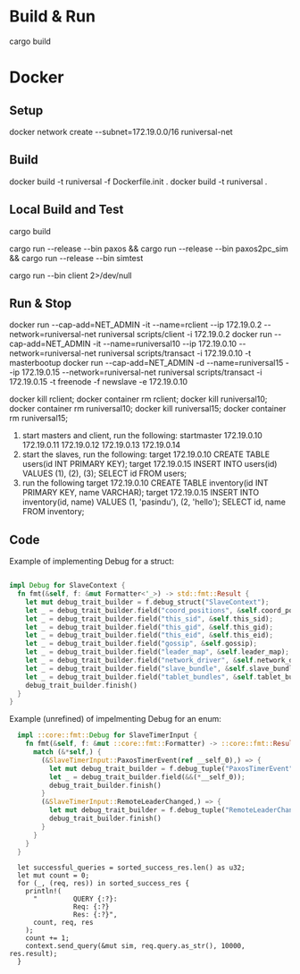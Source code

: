 # Build & Run

cargo build

# Docker

## Setup
docker network create --subnet=172.19.0.0/16 runiversal-net

## Build
docker build -t runiversal -f Dockerfile.init .
docker build -t runiversal .

## Local Build and Test
cargo build

cargo run --release --bin paxos &&
cargo run --release --bin paxos2pc_sim &&
cargo run --release --bin simtest

cargo run --bin client 2>/dev/null

## Run & Stop
docker run --cap-add=NET_ADMIN -it --name=rclient --ip 172.19.0.2 --network=runiversal-net runiversal scripts/client -i 172.19.0.2
docker run --cap-add=NET_ADMIN -it --name=runiversal10 --ip 172.19.0.10 --network=runiversal-net runiversal scripts/transact -i 172.19.0.10 -t masterbootup
docker run --cap-add=NET_ADMIN -d --name=runiversal15 --ip 172.19.0.15 --network=runiversal-net runiversal scripts/transact -i 172.19.0.15 -t freenode -f newslave -e 172.19.0.10

docker kill rclient; docker container rm rclient;
docker kill runiversal10; docker container rm runiversal10;
docker kill runiversal15; docker container rm runiversal15;

1. start masters and client, run the following:
startmaster 172.19.0.10 172.19.0.11 172.19.0.12 172.19.0.13 172.19.0.14
3. start the slaves, run the following:
target 172.19.0.10
CREATE TABLE users(id INT PRIMARY KEY);
target 172.19.0.15
INSERT INTO users(id) VALUES (1), (2), (3);
SELECT id FROM users;
4. run the following
target 172.19.0.10
CREATE TABLE inventory(id INT PRIMARY KEY, name VARCHAR);
target 172.19.0.15
INSERT INTO inventory(id, name) VALUES (1, 'pasindu'), (2, 'hello');
SELECT id, name FROM inventory;

## Code
Example of implementing Debug for a struct:

```rust

impl Debug for SlaveContext {
  fn fmt(&self, f: &mut Formatter<'_>) -> std::fmt::Result {
    let mut debug_trait_builder = f.debug_struct("SlaveContext");
    let _ = debug_trait_builder.field("coord_positions", &self.coord_positions);
    let _ = debug_trait_builder.field("this_sid", &self.this_sid);
    let _ = debug_trait_builder.field("this_gid", &self.this_gid);
    let _ = debug_trait_builder.field("this_eid", &self.this_eid);
    let _ = debug_trait_builder.field("gossip", &self.gossip);
    let _ = debug_trait_builder.field("leader_map", &self.leader_map);
    let _ = debug_trait_builder.field("network_driver", &self.network_driver);
    let _ = debug_trait_builder.field("slave_bundle", &self.slave_bundle);
    let _ = debug_trait_builder.field("tablet_bundles", &self.tablet_bundles);
    debug_trait_builder.finish()
  }
}

```

Example (unrefined) of impelmenting Debug for an enum:

```rust
  impl ::core::fmt::Debug for SlaveTimerInput {
    fn fmt(&self, f: &mut ::core::fmt::Formatter) -> ::core::fmt::Result {
      match (&*self,) {
        (&SlaveTimerInput::PaxosTimerEvent(ref __self_0),) => {
          let mut debug_trait_builder = f.debug_tuple("PaxosTimerEvent");
          let _ = debug_trait_builder.field(&&(*__self_0));
          debug_trait_builder.finish()
        }
        (&SlaveTimerInput::RemoteLeaderChanged,) => {
          let mut debug_trait_builder = f.debug_tuple("RemoteLeaderChanged");
          debug_trait_builder.finish()
        }
      }
    }
  }
```


```
  let successful_queries = sorted_success_res.len() as u32;
  let mut count = 0;
  for (_, (req, res)) in sorted_success_res {
    println!(
      "         QUERY {:?}:
                Req: {:?}
                Res: {:?}",
      count, req, res
    );
    count += 1;
    context.send_query(&mut sim, req.query.as_str(), 10000, res.result);
  }
```
